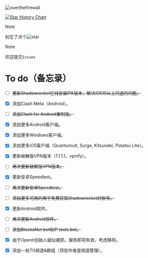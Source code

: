 ![overthefirewall](https://socialify.git.ci/ZGQ-inc/overthefirewall/image?font=Inter&forks=1&logo=https%3A%2F%2Foverthefirewall.zgqinc.gq%2Ffavicon.ico&name=1&owner=1&pattern=Brick%20Wall&stargazers=1&theme=Light)

<a href="https://star-history.com/#ZGQ-inc/overthefirewall&Date">
 <picture>
   <source media="(prefers-color-scheme: dark)" srcset="https://api.star-history.com/svg?repos=ZGQ-inc/overthefirewall&type=Date&theme=dark" />
   <source media="(prefers-color-scheme: light)" srcset="https://api.star-history.com/svg?repos=ZGQ-inc/overthefirewall&type=Date" />
   <img alt="Star History Chart" src="https://api.star-history.com/svg?repos=ZGQ-inc/overthefirewall&type=Date" />
 </picture>
</a>

<!-- [![Stargazers repo roster for @ZGQ-inc/overthefirewall](https://reporoster.com/stars/ZGQ-inc/overthefirewall)](https://github.com/ZGQ-inc/overthefirewall/stargazers)

[![Forkers repo roster for @ZGQ-inc/overthefirewall](https://reporoster.com/forks/ZGQ-inc/overthefirewall)](https://github.com/ZGQ-inc/overthefirewall/network/members) -->

> [!NOTE]
>
> 别忘了点个![star](https://zgq-inc.github.io/badge/github/black-star.svg)

> [!NOTE]
>
> 欢迎提交`Issues`

# To do（备忘录）

- [ ] ~~更新Shadowrocket在线安装IPA版本，解决iOS15以上闪退的问题。~~

- [x] 添加Clash Meta（Android）。

- [ ] ~~添加Clash for Android重制版。~~

- [x] 添加更多Android客户端。

- [x] 添加更多Windows客户端。

- [x] 添加更多iOS客户端（Quantumult, Surge, Kitsunebi, Potatso Lite）。

- [x] 更新破解版VPN版本（1.1.1.1，vpnify）。

- [ ] ~~再次更新破解版VPN版本。~~

- [x] 更新安卓Speedtest。

- [ ] ~~再次更新安卓Speedtest。~~

- [ ] ~~添加更多可用的用于免费获取Shadowrocket的账号。~~

- [x] 更新Android软件。

- [ ] ~~再次更新Android软件。~~

- [ ] ~~添加BlockaNet bot和IP tools bot。~~

- [x] 由于Openit创始人疑似被抓，服务即将失效，考虑移除。

- [x] 添加一些TG频道&群组（项目作者是频道管理）。
